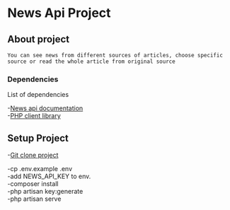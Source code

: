 # News Api Project
## About project
``You can see news from different sources of articles, choose specific source or
read the whole article from original source``
### Dependencies
List of dependencies

-[News api documentation](https://newsapi.org/docs) <br/>
-[PHP client library](https://github.com/jcobhams/newsapi-php) <br/>

## Setup Project
-[Git clone project](https://github.com/Grazvydas-M/news-api.git) <br/>

-cp .env.example .env <br/>
-add NEWS_API_KEY to env. <br/>
-composer install <br/>
-php artisan key:generate <br/>
-php artisan serve <br/>


